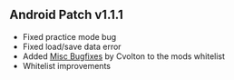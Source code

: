 ## Android Patch v1.1.1

* Fixed practice mode bug
* Fixed load/save data error
* Added [Misc Bugfixes](https://geode-sdk.org/mods/cvolton.misc_bugfixes) by Cvolton to the mods whitelist
* Whitelist improvements
